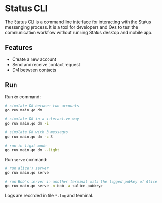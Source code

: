 # Status CLI

The Status CLI is a command line interface for interacting with the Status messenging process. It is a tool for developers and QAs to test the communication workflow without running Status desktop and mobile app.

## Features

- Create a new account
- Send and receive contact request
- DM between contacts

## Run

Run `dm` command:

```bash
# simulate DM between two accounts
go run main.go dm

# simulate DM in a interactive way
go run main.go dm -i

# simulate DM with 3 messages
go run main.go dm -c 3

# run in light mode
go run main.go dm --light
```

Run `serve` command:

```bash
# run alice's server
go run main.go serve

# run Bob's server in another terminal with the logged pubkey of Alice
go run main.go serve -n bob -a <alice-pubkey>
```

Logs are recorded in file `*.log` and terminal.
